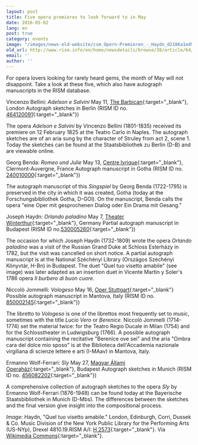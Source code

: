 ```yaml
---
layout: post
title: Five opera premieres to look forward to in May
date: 2016-05-02
lang: en
post: true
category: events
image: "/images/news-old-website/csm_Opern-Premieren_-_Haydn_d2186a1ed9.jpg"
old_url: http://www.rism.info/en/home/newsdetails/browse/38/article/64/five-opera-premieres-to-look-forward-to-in-may.html
email: ''
author: ''
---
```


For opera lovers looking for rarely heard gems, the month of May will not disappoint. Take a look at these five, which also have autograph manuscripts in the RISM database.

Vincenzo Bellini: _Adelson e Salvini_
May 11, [The Barbican](http://www.barbican.org.uk/music/event-detail.asp?ID=17510){:target="_blank"}, London
Autograph sketches in Berlin (RISM ID no. [464120091](https://opac.rism.info/search?id=464120091){:target="_blank"})

The opera _Adelson e Salvini_ by Vincenzo Bellini (1801-1835) received its premiere on 12 February 1825 at the Teatro Carlo in Naples. The autograph sketches are of an aria sung by the character of Struley from act 2, scene 1. Today the sketches can be found at the Staatsbibliothek zu Berlin (D-B) and are viewable online.

Georg Benda: _Romeo und Julie_
May 13, [Centre lyrique](http://www.centre-lyrique.com/site/content/saison-lyrique-2015-2016-5){:target="_blank"}, Clermont-Auvergne, France
Autograph manuscript in Gotha (RISM ID no. [240010000](https://opac.rism.info/search?id=240010000){:target="_blank"})

The autograph manuscript of this _Singspiel_ by Georg Benda (1722-1795) is preserved in the city in which it was created, Gotha (today at the Forschungsbibliothek Gotha, D-GOl). On the manuscript, Benda calls the opera "eine Oper mit gesprochenen Dialog oder Ein Drama mit Gesang."

Joseph Haydn: _Orlando paladino_
May 7, [Theater Winterthur](http://theater.winterthur.ch/spielplan/detail/tstueck/orlando-paladino.html){:target="_blank"}, Germany
Partial autograph manuscript in Budapest (RISM ID no.[530005260](https://opac.rism.info/search?id=530005260){:target="_blank"})

The occasion for which Joseph Haydn (1732-1809) wrote the opera _Orlando paladino_ was a visit of the Russian Grand Duke at Schloss Esterházy in 1782, but the visit was cancelled on short notice. A partial autograph manuscript is at the National Széchényi Library (Országos Széchényi Könyvtár, H-Bn) in Budapest. The duet "Quel tuo visetto amabile" (see image) was later adapted as an insertion duet in Vicente Martin y Soler's 1786 opera _Il burbero di buon cuore_.

Niccolò Jommelli: _Vologeso_
May 16, [Oper Stuttgart](http://www.oper-stuttgart.de/spielplan/2015-2016/berenike/){:target="_blank"}
Possible autograph manuscript in Mantova, Italy (RISM ID no. [850002145](https://opac.rism.info/search?id=850002145){:target="_blank"})

The libretto to _Vologeso_ is one of the librettos most frequently set to music, sometimes with the title _Lucio Vero_ or _Berenice_. Niccolò Jommelli (1714-1774) set the material twice: for the Teatro Regio Ducale in Milan (1754) and for the Schlosstheater in Ludwigsburg (1766). A possible autograph manuscript containing the recitative "Berenice ove sei" and the aria "Ombra cara del dolce mio sposo" is at the Biblioteca dell'Accademia nazionale virgiliana di scienze lettere e arti (I-MAav) in Mantova, Italy.

Ermanno Wolf-Ferrari: _Sly_
May 27, [Magyar Állami Operaház](http://opera.hu/musor/megtekint/sly-2015/){:target="_blank"}, Budapest
Autograph sketches in Munich (RISM ID no. [456082202](https://opac.rism.info/search?id=456082202){:target="_blank"})

A comprehensive collection of autograph sketches to the opera _Sly_ by Ermanno Wolf-Ferrari (1876-1948) can be found today at the Bayerische Staatsbibliothek in Munich (D-Mbs). The differences between the sketches and the final version give insight into the compositional process.

_Image_: Haydn, "Quel tuo visetto amabile." London, Edinburgh, Corri, Dussek & Co. Music Division of the New York Public Library for the Performing Arts (US-NYp), Drexel 4810.19.RISM A/I: [H 2573](https://opac.rism.info/search?id=00000990026737){:target="_blank"}. Via [Wikimedia Commons](https://en.wikipedia.org/wiki/File:%22Quel_cor_umano_e_tenero%22_-_insertion_aria_composed_by_Joseph_Haydn.jpg){:target="_blank"}.